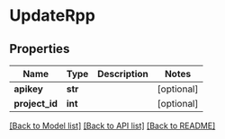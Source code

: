# UpdateRpp

## Properties
Name | Type | Description | Notes
------------ | ------------- | ------------- | -------------
**apikey** | **str** |  | [optional] 
**project_id** | **int** |  | [optional] 

[[Back to Model list]](../README.md#documentation-for-models) [[Back to API list]](../README.md#documentation-for-api-endpoints) [[Back to README]](../README.md)

